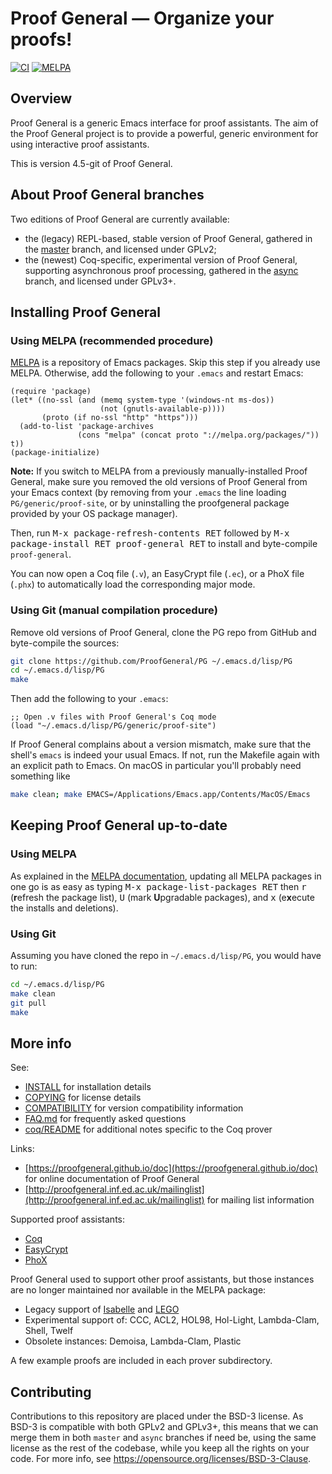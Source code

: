 # Proof General — Organize your proofs! 

[![CI](https://github.com/ProofGeneral/PG/workflows/CI/badge.svg?branch=master)](https://github.com/ProofGeneral/PG/actions?query=workflow%3ACI)
[![MELPA](http://melpa.org/packages/proof-general-badge.svg)](https://melpa.org/#/proof-general)

## Overview

Proof General is a generic Emacs interface for proof assistants.
The aim of the Proof General project is to provide a powerful, generic
environment for using interactive proof assistants.

This is version 4.5-git of Proof General.

## About Proof General branches

Two editions of Proof General are currently available:

* the (legacy) REPL-based, stable version of Proof General,
  gathered in the
  [master](https://github.com/ProofGeneral/PG/tree/master) branch, and
  licensed under GPLv2;
* the (newest) Coq-specific, experimental version of Proof General,
  supporting asynchronous proof processing,
  gathered in the
  [async](https://github.com/ProofGeneral/PG/tree/async) branch, and
  licensed under GPLv3+.

## Installing Proof General

### Using MELPA (recommended procedure)

[MELPA](https://melpa.org/) is a repository of Emacs packages. Skip
this step if you already use MELPA. Otherwise, add the following to
your `.emacs` and restart Emacs:

```elisp
(require 'package)
(let* ((no-ssl (and (memq system-type '(windows-nt ms-dos))
                    (not (gnutls-available-p))))
       (proto (if no-ssl "http" "https")))
  (add-to-list 'package-archives
               (cons "melpa" (concat proto "://melpa.org/packages/")) t))
(package-initialize)
```

**Note:** If you switch to MELPA from a previously manually-installed
Proof General, make sure you removed the old versions of Proof General
from your Emacs context (by removing from your `.emacs` the line
loading `PG/generic/proof-site`, or by uninstalling the proofgeneral
package provided by your OS package manager).

Then, run <kbd>M-x package-refresh-contents RET</kbd> followed by
<kbd>M-x package-install RET proof-general RET</kbd> to install and
byte-compile `proof-general`.

You can now open a Coq file (`.v`), an EasyCrypt file (`.ec`), or a
PhoX file (`.phx`) to automatically load the corresponding major mode.

### Using Git (manual compilation procedure)

Remove old versions of Proof General, clone the PG repo from GitHub
and byte-compile the sources:

```sh
git clone https://github.com/ProofGeneral/PG ~/.emacs.d/lisp/PG
cd ~/.emacs.d/lisp/PG
make
```

Then add the following to your `.emacs`:

```elisp
;; Open .v files with Proof General's Coq mode
(load "~/.emacs.d/lisp/PG/generic/proof-site")
```

If Proof General complains about a version mismatch, make sure that the shell's `emacs` is indeed your usual Emacs. If not, run the Makefile again with an explicit path to Emacs. On macOS in particular you'll probably need something like

```sh
make clean; make EMACS=/Applications/Emacs.app/Contents/MacOS/Emacs
```

## Keeping Proof General up-to-date

### Using MELPA

As explained in the [MELPA documentation](https://melpa.org/#/getting-started), updating all MELPA packages in one go is as easy as typing
<kbd>M-x package-list-packages RET</kbd> then <kbd>r</kbd> (**r**efresh the package list), <kbd>U</kbd> (mark **U**pgradable packages), and <kbd>x</kbd> (e**x**ecute the installs and deletions).

### Using Git

Assuming you have cloned the repo in `~/.emacs.d/lisp/PG`, you would
have to run:

```sh
cd ~/.emacs.d/lisp/PG
make clean
git pull
make
```

## More info

See:

* [INSTALL](INSTALL) for installation details
* [COPYING](COPYING) for license details
* [COMPATIBILITY](COMPATIBILITY) for version compatibility information
* [FAQ.md](FAQ.md) for frequently asked questions
* [coq/README](coq/README) for additional notes specific to the Coq prover

Links:

* [https://proofgeneral.github.io/doc](https://proofgeneral.github.io/doc) for online documentation of Proof General
* [http://proofgeneral.inf.ed.ac.uk/mailinglist](http://proofgeneral.inf.ed.ac.uk/mailinglist) for mailing list information

Supported proof assistants:

* [Coq](https://coq.inria.fr/)
* [EasyCrypt](http://www.easycrypt.info/)
* [PhoX](http://www.lama.univ-savoie.fr/pagesmembres/raffalli/phox.html)

Proof General used to support other proof assistants, but those
instances are no longer maintained nor available in the MELPA package:

* Legacy support of
  [Isabelle](http://www.cl.cam.ac.uk/research/hvg/Isabelle/) and
  [LEGO](http://www.dcs.ed.ac.uk/home/lego)
* Experimental support of: CCC, ACL2, HOL98, Hol-Light, Lambda-Clam, Shell, Twelf
* Obsolete instances: Demoisa, Lambda-Clam, Plastic

A few example proofs are included in each prover subdirectory.

## Contributing

Contributions to this repository are placed under the BSD-3 license.
As BSD-3 is compatible with both GPLv2 and GPLv3+, this means that
we can merge them in both `master` and `async` branches if need be,
using the same license as the rest of the codebase, while you keep
all the rights on your code.
For more info, see <https://opensource.org/licenses/BSD-3-Clause>.
